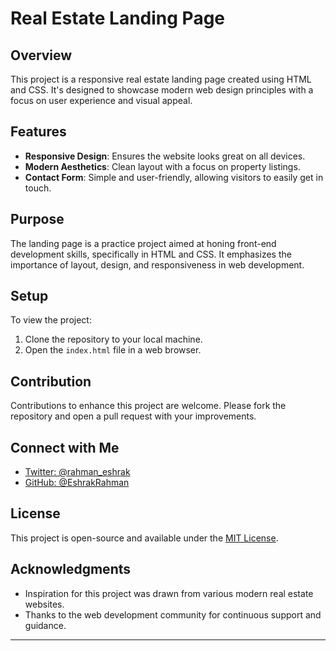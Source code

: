 # Real Estate Landing Page

## Overview
This project is a responsive real estate landing page created using HTML and CSS. It's designed to showcase modern web design principles with a focus on user experience and visual appeal.

## Features
- **Responsive Design**: Ensures the website looks great on all devices.
- **Modern Aesthetics**: Clean layout with a focus on property listings.
- **Contact Form**: Simple and user-friendly, allowing visitors to easily get in touch.

## Purpose
The landing page is a practice project aimed at honing front-end development skills, specifically in HTML and CSS. It emphasizes the importance of layout, design, and responsiveness in web development.

## Setup
To view the project:
1. Clone the repository to your local machine.
2. Open the `index.html` file in a web browser.

## Contribution
Contributions to enhance this project are welcome. Please fork the repository and open a pull request with your improvements.

## Connect with Me
- [Twitter: @rahman_eshrak](https://twitter.com/rahman_eshrak)
- [GitHub: @EshrakRahman](https://github.com/EshrakRahman)

## License
This project is open-source and available under the [MIT License](LICENSE).

## Acknowledgments
- Inspiration for this project was drawn from various modern real estate websites.
- Thanks to the web development community for continuous support and guidance.

---